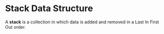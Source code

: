 # Stack Data Structure
A __stack__ is a collection in which data is added and removed in a Last In First Out order.